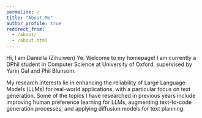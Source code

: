 ```yaml
---
permalink: /
title: "About Me"
author_profile: true
redirect_from: 
  - /about/
  - /about.html
---
```

Hi, I am Daniella (Zihuiwen) Ye. Welcome to my homepage! I am currently a DPhil student in Computer Science at University of Oxford, supervised by Yarin Gal and Phil Blunsom. 


My research interests lie in enhancing the reliability of Large Language Models (LLMs) for real-world applications, with a particular focus on text generation. Some of the topics I have researched in previous years include improving human preference learning for LLMs, augmenting text-to-code generation processes, and applying diffusion models for text planning.
